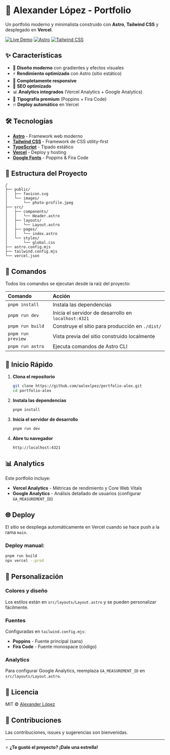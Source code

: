 # 🚀 Alexander López - Portfolio

Un portfolio moderno y minimalista construido con **Astro**, **Tailwind CSS** y desplegado en **Vercel**.

[![Live Demo](https://img.shields.io/badge/Live%20Demo-Visit%20Site-blue?style=for-the-badge&logo=vercel)](https://portfolio-alex.vercel.app)
[![Astro](https://img.shields.io/badge/Astro-4.0-orange?style=for-the-badge&logo=astro)](https://astro.build)
[![Tailwind CSS](https://img.shields.io/badge/Tailwind%20CSS-3.0-blue?style=for-the-badge&logo=tailwindcss)](https://tailwindcss.com)

## ✨ Características

- 🎨 **Diseño moderno** con gradientes y efectos visuales
- ⚡ **Rendimiento optimizado** con Astro (sitio estático)
- 📱 **Completamente responsive** 
- 🎯 **SEO optimizado**
- 📊 **Analytics integrados** (Vercel Analytics + Google Analytics)
- 🌙 **Tipografía premium** (Poppins + Fira Code)
- 🔥 **Deploy automático** en Vercel

## 🛠️ Tecnologías

- **[Astro](https://astro.build)** - Framework web moderno
- **[Tailwind CSS](https://tailwindcss.com)** - Framework de CSS utility-first
- **[TypeScript](https://typescriptlang.org)** - Tipado estático
- **[Vercel](https://vercel.com)** - Deploy y hosting
- **[Google Fonts](https://fonts.google.com)** - Poppins & Fira Code

## 📁 Estructura del Proyecto

```text
/
├── public/
│   ├── favicon.svg
│   └── images/
│       └── photo-profile.jpeg
├── src/
│   ├── components/
│   │   └── Header.astro
│   ├── layouts/
│   │   └── Layout.astro
│   ├── pages/
│   │   └── index.astro
│   └── styles/
│       └── global.css
├── astro.config.mjs
├── tailwind.config.mjs
└── vercel.json
```

## 🚀 Comandos

Todos los comandos se ejecutan desde la raíz del proyecto:

| Comando | Acción |
| :-- | :-- |
| `pnpm install` | Instala las dependencias |
| `pnpm run dev` | Inicia el servidor de desarrollo en `localhost:4321` |
| `pnpm run build` | Construye el sitio para producción en `./dist/` |
| `pnpm run preview` | Vista previa del sitio construido localmente |
| `pnpm run astro` | Ejecuta comandos de Astro CLI |

## 🎯 Inicio Rápido

1. **Clona el repositorio**
   ```bash
   git clone https://github.com/aalexlpez/portfolio-alex.git
   cd portfolio-alex
   ```

2. **Instala las dependencias**
   ```bash
   pnpm install
   ```

3. **Inicia el servidor de desarrollo**
   ```bash
   pnpm run dev
   ```

4. **Abre tu navegador**
   ```
   http://localhost:4321
   ```

## 📊 Analytics

Este portfolio incluye:
- **Vercel Analytics** - Métricas de rendimiento y Core Web Vitals
- **Google Analytics** - Análisis detallado de usuarios (configurar `GA_MEASUREMENT_ID`)

## 🌐 Deploy

El sitio se despliega automáticamente en Vercel cuando se hace push a la rama `main`.

### Deploy manual:
```bash
pnpm run build
npx vercel --prod
```

## 🎨 Personalización

### Colores y diseño
Los estilos están en `src/layouts/Layout.astro` y se pueden personalizar fácilmente.

### Fuentes
Configuradas en `tailwind.config.mjs`:
- **Poppins** - Fuente principal (sans)
- **Fira Code** - Fuente monospace (código)

### Analytics
Para configurar Google Analytics, reemplaza `GA_MEASUREMENT_ID` en `src/layouts/Layout.astro`.

## 📄 Licencia

MIT © [Alexander López](https://github.com/aalexlpez)

## 🤝 Contribuciones

Las contribuciones, issues y sugerencias son bienvenidas.

---

⭐ **¿Te gustó el proyecto? ¡Dale una estrella!**
